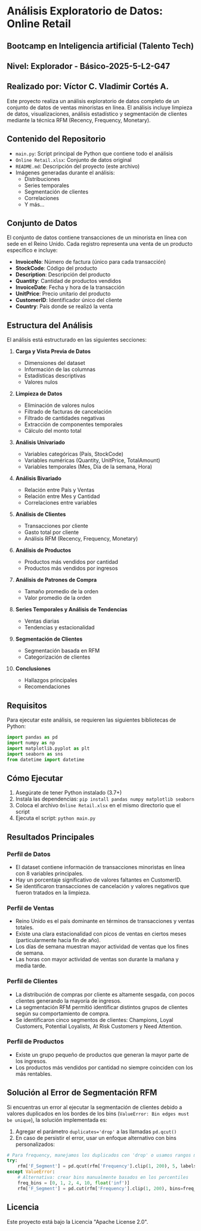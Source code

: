 # Análisis Exploratorio de Datos: Online Retail

## Bootcamp en Inteligencia artificial (Talento Tech)
## Nivel: Explorador - Básico-2025-5-L2-G47
## Realizado por:  Víctor C. Vladimir Cortés A.

Este proyecto realiza un análisis exploratorio de datos completo de un conjunto de datos de ventas minoristas en línea. El análisis incluye limpieza de datos, visualizaciones, análisis estadístico y segmentación de clientes mediante la técnica RFM (Recency, Frequency, Monetary).

## Contenido del Repositorio

- `main.py`: Script principal de Python que contiene todo el análisis
- `Online Retail.xlsx`: Conjunto de datos original
- `README.md`: Descripción del proyecto (este archivo)
- Imágenes generadas durante el análisis:
  - Distribuciones
  - Series temporales
  - Segmentación de clientes
  - Correlaciones
  - Y más...

## Conjunto de Datos

El conjunto de datos contiene transacciones de un minorista en línea con sede en el Reino Unido. Cada registro representa una venta de un producto específico e incluye:

- **InvoiceNo**: Número de factura (único para cada transacción)
- **StockCode**: Código del producto 
- **Description**: Descripción del producto
- **Quantity**: Cantidad de productos vendidos
- **InvoiceDate**: Fecha y hora de la transacción
- **UnitPrice**: Precio unitario del producto
- **CustomerID**: Identificador único del cliente
- **Country**: País donde se realizó la venta

## Estructura del Análisis

El análisis está estructurado en las siguientes secciones:

1. **Carga y Vista Previa de Datos**
   - Dimensiones del dataset
   - Información de las columnas
   - Estadísticas descriptivas
   - Valores nulos

2. **Limpieza de Datos**
   - Eliminación de valores nulos
   - Filtrado de facturas de cancelación
   - Filtrado de cantidades negativas
   - Extracción de componentes temporales
   - Cálculo del monto total

3. **Análisis Univariado**
   - Variables categóricas (País, StockCode)
   - Variables numéricas (Quantity, UnitPrice, TotalAmount)
   - Variables temporales (Mes, Día de la semana, Hora)

4. **Análisis Bivariado**
   - Relación entre País y Ventas
   - Relación entre Mes y Cantidad
   - Correlaciones entre variables

5. **Análisis de Clientes**
   - Transacciones por cliente
   - Gasto total por cliente
   - Análisis RFM (Recency, Frequency, Monetary)

6. **Análisis de Productos**
   - Productos más vendidos por cantidad
   - Productos más vendidos por ingresos

7. **Análisis de Patrones de Compra**
   - Tamaño promedio de la orden
   - Valor promedio de la orden

8. **Series Temporales y Análisis de Tendencias**
   - Ventas diarias
   - Tendencias y estacionalidad

9. **Segmentación de Clientes**
   - Segmentación basada en RFM
   - Categorización de clientes

10. **Conclusiones**
    - Hallazgos principales
    - Recomendaciones

## Requisitos

Para ejecutar este análisis, se requieren las siguientes bibliotecas de Python:

```python
import pandas as pd
import numpy as np
import matplotlib.pyplot as plt
import seaborn as sns
from datetime import datetime
```

## Cómo Ejecutar

1. Asegúrate de tener Python instalado (3.7+)
2. Instala las dependencias: `pip install pandas numpy matplotlib seaborn`
3. Coloca el archivo `Online Retail.xlsx` en el mismo directorio que el script
4. Ejecuta el script: `python main.py`

## Resultados Principales

### Perfil de Datos
- El dataset contiene información de transacciones minoristas en línea con 8 variables principales.
- Hay un porcentaje significativo de valores faltantes en CustomerID.
- Se identificaron transacciones de cancelación y valores negativos que fueron tratados en la limpieza.

### Perfil de Ventas
- Reino Unido es el país dominante en términos de transacciones y ventas totales.
- Existe una clara estacionalidad con picos de ventas en ciertos meses (particularmente hacia fin de año).
- Los días de semana muestran mayor actividad de ventas que los fines de semana.
- Las horas con mayor actividad de ventas son durante la mañana y media tarde.

### Perfil de Clientes
- La distribución de compras por cliente es altamente sesgada, con pocos clientes generando la mayoría de ingresos.
- La segmentación RFM permitió identificar distintos grupos de clientes según su comportamiento de compra.
- Se identificaron cinco segmentos de clientes: Champions, Loyal Customers, Potential Loyalists, At Risk Customers y Need Attention.

### Perfil de Productos
- Existe un grupo pequeño de productos que generan la mayor parte de los ingresos.
- Los productos más vendidos por cantidad no siempre coinciden con los más rentables.

## Solución al Error de Segmentación RFM

Si encuentras un error al ejecutar la segmentación de clientes debido a valores duplicados en los bordes de los bins (`ValueError: Bin edges must be unique`), la solución implementada es:

1. Agregar el parámetro `duplicates='drop'` a las llamadas `pd.qcut()`
2. En caso de persistir el error, usar un enfoque alternativo con bins personalizados:

```python
# Para frequency, manejamos los duplicados con 'drop' o usamos rangos manuales si es necesario
try:
    rfm['F_Segment'] = pd.qcut(rfm['Frequency'].clip(1, 200), 5, labels=[1, 2, 3, 4, 5], duplicates='drop')
except ValueError:
    # Alternativa: crear bins manualmente basados en los percentiles
    freq_bins = [0, 1, 2, 4, 10, float('inf')]
    rfm['F_Segment'] = pd.cut(rfm['Frequency'].clip(1, 200), bins=freq_bins, labels=[1, 2, 3, 4, 5], right=True, include_lowest=True)
```


## Licencia

Este proyecto está bajo la Licencia "Apache License 2.0".